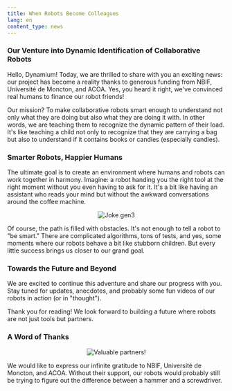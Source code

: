 ```yaml
---
title: When Robots Become Colleagues
lang: en
content_type: news
---
```


### Our Venture into Dynamic Identification of Collaborative Robots
 
Hello, Dynamium! Today, we are thrilled to share with you an exciting news: our project has become a reality thanks to generous funding from NBIF, Université de Moncton, and ACOA. Yes, you heard it right, we've convinced real humans to finance our robot friends!

Our mission? To make collaborative robots smart enough to understand not only what they are doing but also what they are doing it with. In other words, we are teaching them to recognize the dynamic pattern of their load. It's like teaching a child not only to recognize that they are carrying a bag but also to understand if it contains books or candies (especially candies).

### Smarter Robots, Happier Humans
The ultimate goal is to create an environment where humans and robots can work together in harmony. Imagine: a robot handing you the right tool at the right moment without you even having to ask for it. It's a bit like having an assistant who reads your mind but without the awkward conversations around the coffee machine.

<div align="center">
    <img src="{{ site.url }}/assets/images/KinovaGen3_joke_en.png" alt="Joke gen3">
</div>

Of course, the path is filled with obstacles. It's not enough to tell a robot to "be smart." There are complicated algorithms, tons of tests, and yes, some moments where our robots behave a bit like stubborn children. But every little success brings us closer to our grand goal.

### Towards the Future and Beyond
We are excited to continue this adventure and share our progress with you. Stay tuned for updates, anecdotes, and probably some fun videos of our robots in action (or in "thought").

Thank you for reading! We look forward to building a future where robots are not just tools but partners.

### A Word of Thanks
 
<div align="center">
    <img src="{{ site.url }}/assets/images/230215-partners_en.png" alt="Valuable partners!">
</div>

We would like to express our infinite gratitude to NBIF, Université de Moncton, and ACOA. Without their support, our robots would probably still be trying to figure out the difference between a hammer and a screwdriver.